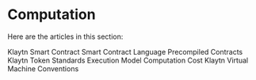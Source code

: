 # Computation
Here are the articles in this section:

Klaytn Smart Contract
Smart Contract Language
Precompiled Contracts
Klaytn Token Standards
Execution Model
Computation Cost
Klaytn Virtual Machine
Conventions
